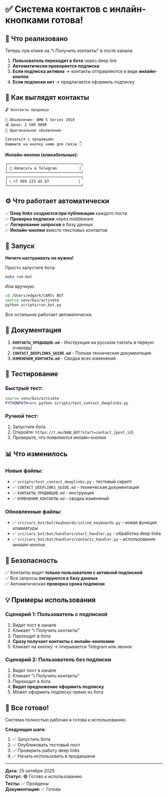 # ✅ Система контактов с инлайн-кнопками готова!

## 🎯 Что реализовано

Теперь при клике на "📞 Получить контакты" в посте канала:

1. **Пользователь переходит в бота** через deep link
2. **Автоматически проверяется подписка**
3. **Если подписка активна** → контакты отправляются в виде **инлайн-кнопок**
4. **Если подписки нет** → предлагается оформить подписку

## 📱 Как выглядят контакты

```
🔓 Контакты продавца

🚗 Объявление: BMW 5 Series 2018
💰 Цена: 2 500 000₽
📝 Оригинальное объявление

Связаться с продавцом:
Нажмите на кнопку ниже для связи 👇
```

**Инлайн-кнопки (кликабельные):**
```
┌─────────────────────────────────┐
│ 💬 Написать в Telegram          │
└─────────────────────────────────┘
┌─────────────────────────────────┐
│ 📞 +7 999 123 45 67             │
└─────────────────────────────────┘
```

## ⚙️ Что работает автоматически

✅ **Deep links создаются при публикации** каждого поста  
✅ **Проверка подписки** через middleware  
✅ **Логирование запросов** в базу данных  
✅ **Инлайн-кнопки** вместо текстовых контактов  

## 🚀 Запуск

**Ничего настраивать не нужно!**

Просто запустите бота:
```bash
make run-bot
```

Или вручную:
```bash
cd /Users/edgark/CARS\ BOT
source venv/bin/activate
python scripts/run_bot.py
```

Все остальное работает автоматически.

## 📝 Документация

1. **`КОНТАКТЫ_ПРОДАВЦОВ.md`** - Инструкция на русском (читать в первую очередь)
2. **`CONTACT_DEEPLINKS_GUIDE.md`** - Полная техническая документация
3. **`ИЗМЕНЕНИЯ_КОНТАКТЫ.md`** - Сводка всех изменений

## 🧪 Тестирование

### Быстрый тест:
```bash
source venv/bin/activate
PYTHONPATH=src python scripts/test_contact_deeplinks.py
```

### Ручной тест:
1. Запустите бота
2. Откройте: `https://t.me/ВАШ_БОТ?start=contact_{post_id}`
3. Проверьте, что появляются инлайн-кнопки

## 📊 Что изменилось

### Новые файлы:
- ✅ `scripts/test_contact_deeplinks.py` - тестовый скрипт
- ✅ `CONTACT_DEEPLINKS_GUIDE.md` - техническая документация
- ✅ `КОНТАКТЫ_ПРОДАВЦОВ.md` - инструкция
- ✅ `ИЗМЕНЕНИЯ_КОНТАКТЫ.md` - сводка изменений

### Обновленные файлы:
- ✅ `src/cars_bot/bot/keyboards/inline_keyboards.py` - новая функция клавиатуры
- ✅ `src/cars_bot/bot/handlers/start_handler.py` - обработка deep links
- ✅ `src/cars_bot/bot/handlers/contacts_handler.py` - использование инлайн-кнопок

## 🔐 Безопасность

✅ Контакты видят **только пользователи с активной подпиской**  
✅ Все запросы **логируются в базу данных**  
✅ Автоматическая **проверка срока подписки**  

## 💡 Примеры использования

### Сценарий 1: Пользователь с подпиской
1. Видит пост в канале
2. Кликает "📞 Получить контакты"
3. Переходит в бота
4. **Сразу получает контакты с инлайн-кнопками**
5. Кликает на кнопку → открывается Telegram или звонок

### Сценарий 2: Пользователь без подписки
1. Видит пост в канале
2. Кликает "📞 Получить контакты"
3. Переходит в бота
4. **Видит предложение оформить подписку**
5. Может оформить подписку прямо из бота

## 🎉 Все готово!

Система полностью рабочая и готова к использованию.

**Следующие шаги:**
1. ✅ Запустить бота
2. ✅ Опубликовать тестовый пост
3. ✅ Проверить работу deep links
4. ✅ Начать использовать в продакшене

---

**Дата:** 25 октября 2025  
**Статус:** 🟢 Готово к использованию  
**Тесты:** ✅ Пройдены  
**Документация:** ✅ Готова


